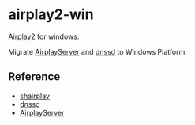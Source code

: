 # airplay2-win
Airplay2 for windows.

Migrate [AirplayServer](https://github.com/KqSMea8/AirplayServer) and [dnssd](https://github.com/jevinskie/mDNSResponder) to Windows Platform.

## Reference

- [shairplay](https://github.com/juhovh/shairplay) 
- [dnssd](https://github.com/jevinskie/mDNSResponder)
- [AirplayServer](https://github.com/KqSMea8/AirplayServer)

